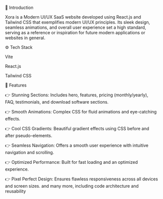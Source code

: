 🤖 Introduction

Xora is a Modern UI/UX SaaS website developed using React.js and Tailwind CSS that exemplifies modern UI/UX principles. Its sleek design, seamless animations, and overall user experience set a high standard, serving as a reference or inspiration for future modern applications or websites in general.

⚙️ Tech Stack

Vite

React.js

Tailwind CSS

🔋 Features

👉 Stunning Sections: Includes hero, features, pricing (monthly/yearly), FAQ, testimonials, and download software sections.

👉 Smooth Animations: Complex CSS for fluid animations and eye-catching effects.

👉 Cool CSS Gradients: Beautiful gradient effects using CSS before and after pseudo-elements.

👉 Seamless Navigation: Offers a smooth user experience with intuitive navigation and scrolling.

👉 Optimized Performance: Built for fast loading and an optimized experience.

👉 Pixel Perfect Design: Ensures flawless responsiveness across all devices and screen sizes.
and many more, including code architecture and reusability
